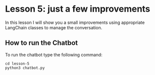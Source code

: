 # Lesson 5: just a few improvements

In this lesson I will show you a small improvements using appropriate LangChain classes to manage the conversation.

## How to run the Chatbot

To run the chatbot type the following command:

```
cd lesson-5
python3 chatbot.py
```
